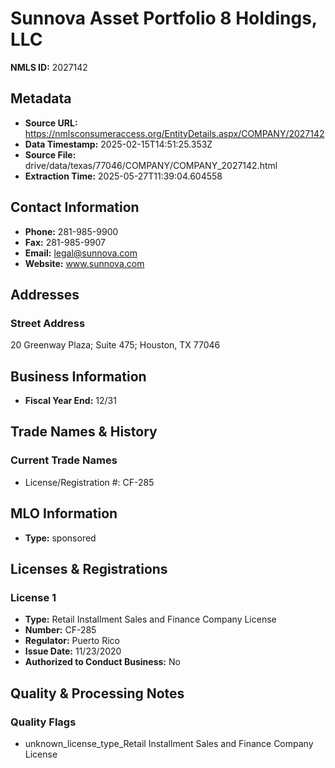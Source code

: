 # Sunnova Asset Portfolio 8 Holdings, LLC

**NMLS ID:** 2027142

## Metadata
- **Source URL:** https://nmlsconsumeraccess.org/EntityDetails.aspx/COMPANY/2027142
- **Data Timestamp:** 2025-02-15T14:51:25.353Z
- **Source File:** drive/data/texas/77046/COMPANY/COMPANY_2027142.html
- **Extraction Time:** 2025-05-27T11:39:04.604558

## Contact Information
- **Phone:** 281-985-9900
- **Fax:** 281-985-9907
- **Email:** legal@sunnova.com
- **Website:** www.sunnova.com

## Addresses
### Street Address
20 Greenway Plaza; Suite 475; Houston, TX 77046

## Business Information
- **Fiscal Year End:** 12/31

## Trade Names & History
### Current Trade Names
- License/Registration #: CF-285

## MLO Information
- **Type:** sponsored

## Licenses & Registrations

### License 1
- **Type:** Retail Installment Sales and Finance Company License
- **Number:** CF-285
- **Regulator:** Puerto Rico
- **Issue Date:** 11/23/2020
- **Authorized to Conduct Business:** No

## Quality & Processing Notes
### Quality Flags
- unknown_license_type_Retail Installment Sales and Finance Company License
